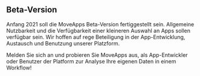 ## Beta-Version
Anfang 2021 soll die MoveApps Beta-Version fertiggestellt sein. Allgemeine Nutzbarkeit und die Verfügbarkeit einer kleineren Auswahl an Apps sollen verfügbar sein. Wir hoffen auf rege Beteiligung in der App-Entwicklung, Austausch und Benutzung unserer Platzform.

Melden Sie sich an und probieren Sie MoveApps aus, als App-Entwickler oder Benutzer der Platform zur Analyse Ihre eigenen Daten in einem Workflow! 